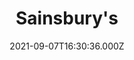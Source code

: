 ---
date: 2021-09-07T16:30:36.000Z
title: Sainsbury's
latitude: 52.03680439353828
longitude: 0.7403466122105838
category: checkin
---